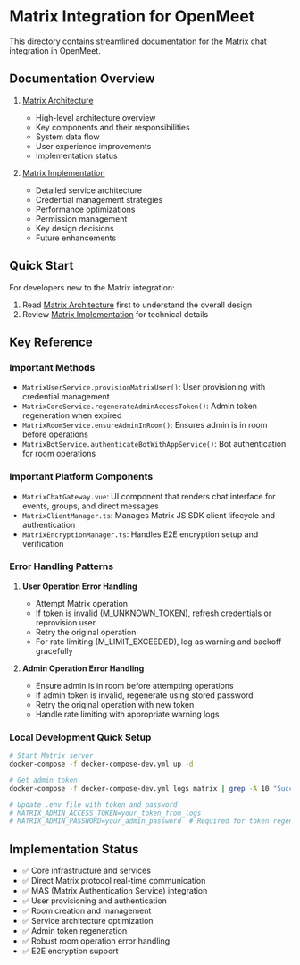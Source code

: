 # Matrix Integration for OpenMeet

This directory contains streamlined documentation for the Matrix chat integration in OpenMeet.

## Documentation Overview

1. [Matrix Architecture](./matrix-architecture.md)
   - High-level architecture overview
   - Key components and their responsibilities
   - System data flow
   - User experience improvements
   - Implementation status

2. [Matrix Implementation](./matrix-implementation.md)
   - Detailed service architecture
   - Credential management strategies
   - Performance optimizations
   - Permission management
   - Key design decisions
   - Future enhancements

## Quick Start

For developers new to the Matrix integration:

1. Read [Matrix Architecture](./matrix-architecture.md) first to understand the overall design
2. Review [Matrix Implementation](./matrix-implementation.md) for technical details

## Key Reference

### Important Methods

- `MatrixUserService.provisionMatrixUser()`: User provisioning with credential management
- `MatrixCoreService.regenerateAdminAccessToken()`: Admin token regeneration when expired
- `MatrixRoomService.ensureAdminInRoom()`: Ensures admin is in room before operations
- `MatrixBotService.authenticateBotWithAppService()`: Bot authentication for room operations

### Important Platform Components

- `MatrixChatGateway.vue`: UI component that renders chat interface for events, groups, and direct messages
- `MatrixClientManager.ts`: Manages Matrix JS SDK client lifecycle and authentication
- `MatrixEncryptionManager.ts`: Handles E2E encryption setup and verification

### Error Handling Patterns

1. **User Operation Error Handling**
   - Attempt Matrix operation
   - If token is invalid (M_UNKNOWN_TOKEN), refresh credentials or reprovision user
   - Retry the original operation
   - For rate limiting (M_LIMIT_EXCEEDED), log as warning and backoff gracefully

2. **Admin Operation Error Handling**
   - Ensure admin is in room before attempting operations
   - If admin token is invalid, regenerate using stored password
   - Retry the original operation with new token
   - Handle rate limiting with appropriate warning logs

### Local Development Quick Setup

```bash
# Start Matrix server
docker-compose -f docker-compose-dev.yml up -d

# Get admin token
docker-compose -f docker-compose-dev.yml logs matrix | grep -A 10 "Success! Matrix server initialized"

# Update .env file with token and password
# MATRIX_ADMIN_ACCESS_TOKEN=your_token_from_logs
# MATRIX_ADMIN_PASSWORD=your_admin_password  # Required for token regeneration
```

## Implementation Status

- ✅ Core infrastructure and services
- ✅ Direct Matrix protocol real-time communication
- ✅ MAS (Matrix Authentication Service) integration
- ✅ User provisioning and authentication
- ✅ Room creation and management
- ✅ Service architecture optimization
- ✅ Admin token regeneration
- ✅ Robust room operation error handling
- ✅ E2E encryption support